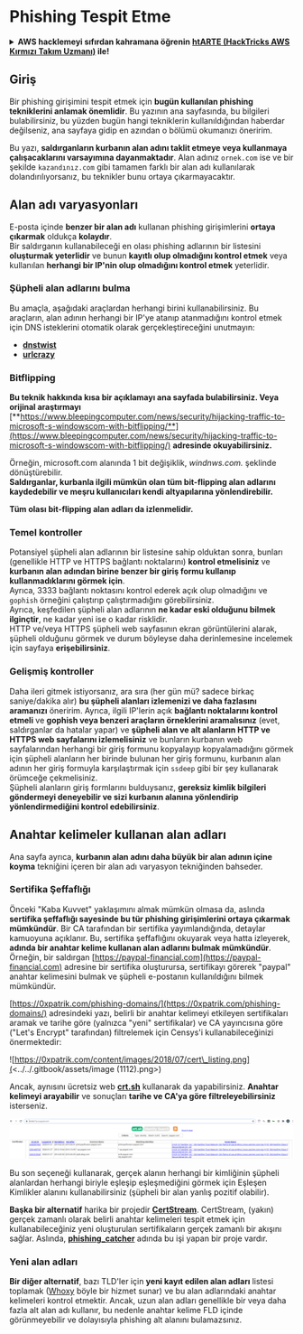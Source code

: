 # Phishing Tespit Etme

<details>

<summary><strong>AWS hacklemeyi sıfırdan kahramana öğrenin</strong> <a href="https://training.hacktricks.xyz/courses/arte"><strong>htARTE (HackTricks AWS Kırmızı Takım Uzmanı)</strong></a><strong> ile!</strong></summary>

HackTricks'ı desteklemenin diğer yolları:

* **Şirketinizi HackTricks'te reklamınızı görmek istiyorsanız** veya **HackTricks'i PDF olarak indirmek istiyorsanız** [**ABONELİK PLANLARI**](https://github.com/sponsors/carlospolop)'na göz atın!
* [**Resmi PEASS & HackTricks ürünlerini**](https://peass.creator-spring.com) edinin
* [**PEASS Ailesi'ni**](https://opensea.io/collection/the-peass-family) keşfedin, özel [**NFT'lerimiz**](https://opensea.io/collection/the-peass-family) koleksiyonumuzu
* **Katılın** 💬 [**Discord grubuna**](https://discord.gg/hRep4RUj7f) veya [**telegram grubuna**](https://t.me/peass) veya bizi **Twitter** 🐦 [**@hacktricks\_live**](https://twitter.com/hacktricks\_live)** takip edin.**
* **Hacking püf noktalarınızı paylaşarak** [**HackTricks**](https://github.com/carlospolop/hacktricks) ve [**HackTricks Cloud**](https://github.com/carlospolop/hacktricks-cloud) github depolarına PR göndererek.

</details>

## Giriş

Bir phishing girişimini tespit etmek için **bugün kullanılan phishing tekniklerini anlamak önemlidir**. Bu yazının ana sayfasında, bu bilgileri bulabilirsiniz, bu yüzden bugün hangi tekniklerin kullanıldığından haberdar değilseniz, ana sayfaya gidip en azından o bölümü okumanızı öneririm.

Bu yazı, **saldırganların kurbanın alan adını taklit etmeye veya kullanmaya çalışacaklarını varsayımına dayanmaktadır**. Alan adınız `ornek.com` ise ve bir şekilde `kazandınız.com` gibi tamamen farklı bir alan adı kullanılarak dolandırılıyorsanız, bu teknikler bunu ortaya çıkarmayacaktır.

## Alan adı varyasyonları

E-posta içinde **benzer bir alan adı** kullanan phishing girişimlerini **ortaya çıkarmak** oldukça **kolaydır**.\
Bir saldırganın kullanabileceği en olası phishing adlarının bir listesini **oluşturmak yeterlidir** ve bunun **kayıtlı olup olmadığını kontrol etmek** veya kullanılan **herhangi bir IP'nin olup olmadığını kontrol etmek** yeterlidir.

### Şüpheli alan adlarını bulma

Bu amaçla, aşağıdaki araçlardan herhangi birini kullanabilirsiniz. Bu araçların, alan adının herhangi bir IP'ye atanıp atanmadığını kontrol etmek için DNS isteklerini otomatik olarak gerçekleştireceğini unutmayın:

* [**dnstwist**](https://github.com/elceef/dnstwist)
* [**urlcrazy**](https://github.com/urbanadventurer/urlcrazy)

### Bitflipping

**Bu teknik hakkında kısa bir açıklamayı ana sayfada bulabilirsiniz. Veya orijinal araştırmayı** [**https://www.bleepingcomputer.com/news/security/hijacking-traffic-to-microsoft-s-windowscom-with-bitflipping/**](https://www.bleepingcomputer.com/news/security/hijacking-traffic-to-microsoft-s-windowscom-with-bitflipping/) **adresinde okuyabilirsiniz.**

Örneğin, microsoft.com alanında 1 bit değişiklik, _windnws.com._ şeklinde dönüştürebilir.\
**Saldırganlar, kurbanla ilgili mümkün olan tüm bit-flipping alan adlarını kaydedebilir ve meşru kullanıcıları kendi altyapılarına yönlendirebilir.**

**Tüm olası bit-flipping alan adları da izlenmelidir.**

### Temel kontroller

Potansiyel şüpheli alan adlarının bir listesine sahip olduktan sonra, bunları (genellikle HTTP ve HTTPS bağlantı noktalarını) **kontrol etmelisiniz** ve **kurbanın alan adından birine benzer bir giriş formu kullanıp kullanmadıklarını görmek için**.\
Ayrıca, 3333 bağlantı noktasını kontrol ederek açık olup olmadığını ve `gophish` örneğini çalıştırıp çalıştırmadığını görebilirsiniz.\
Ayrıca, keşfedilen şüpheli alan adlarının **ne kadar eski olduğunu bilmek ilginçtir**, ne kadar yeni ise o kadar risklidir.\
HTTP ve/veya HTTPS şüpheli web sayfasının ekran görüntülerini alarak, şüpheli olduğunu görmek ve durum böyleyse daha derinlemesine incelemek için sayfaya **erişebilirsiniz**.

### Gelişmiş kontroller

Daha ileri gitmek istiyorsanız, ara sıra (her gün mü? sadece birkaç saniye/dakika alır) **bu şüpheli alanları izlemenizi ve daha fazlasını aramanızı** öneririm. Ayrıca, ilgili IP'lerin açık **bağlantı noktalarını kontrol etmeli** ve **gophish veya benzeri araçların örneklerini aramalısınız** (evet, saldırganlar da hatalar yapar) ve **şüpheli alan ve alt alanların HTTP ve HTTPS web sayfalarını izlemelisiniz** ve bunların kurbanın web sayfalarından herhangi bir giriş formunu kopyalayıp kopyalamadığını görmek için şüpheli alanların her birinde bulunan her giriş formunu, kurbanın alan adının her giriş formuyla karşılaştırmak için `ssdeep` gibi bir şey kullanarak örümceğe çekmelisiniz.\
Şüpheli alanların giriş formlarını bulduysanız, **gereksiz kimlik bilgileri göndermeyi deneyebilir ve sizi kurbanın alanına yönlendirip yönlendirmediğini kontrol edebilirsiniz**.

## Anahtar kelimeler kullanan alan adları

Ana sayfa ayrıca, **kurbanın alan adını daha büyük bir alan adının içine koyma** tekniğini içeren bir alan adı varyasyon tekniğinden bahseder.

### Sertifika Şeffaflığı

Önceki "Kaba Kuvvet" yaklaşımını almak mümkün olmasa da, aslında **sertifika şeffaflığı sayesinde bu tür phishing girişimlerini ortaya çıkarmak mümkündür**. Bir CA tarafından bir sertifika yayımlandığında, detaylar kamuoyuna açıklanır. Bu, sertifika şeffaflığını okuyarak veya hatta izleyerek, **adında bir anahtar kelime kullanan alan adlarını bulmak mümkündür**. Örneğin, bir saldırgan [https://paypal-financial.com](https://paypal-financial.com) adresine bir sertifika oluşturursa, sertifikayı görerek "paypal" anahtar kelimesini bulmak ve şüpheli e-postanın kullanıldığını bilmek mümkündür.

[https://0xpatrik.com/phishing-domains/](https://0xpatrik.com/phishing-domains/) adresindeki yazı, belirli bir anahtar kelimeyi etkileyen sertifikaları aramak ve tarihe göre (yalnızca "yeni" sertifikalar) ve CA yayıncısına göre ("Let's Encrypt" tarafından) filtrelemek için Censys'i kullanabileceğinizi önermektedir:

![https://0xpatrik.com/content/images/2018/07/cert\_listing.png](<../../.gitbook/assets/image (1112).png>)

Ancak, aynısını ücretsiz web [**crt.sh**](https://crt.sh) kullanarak da yapabilirsiniz. **Anahtar kelimeyi arayabilir** ve sonuçları **tarihe ve CA'ya göre filtreleyebilirsiniz** isterseniz.

![](<../../.gitbook/assets/image (516).png>)

Bu son seçeneği kullanarak, gerçek alanın herhangi bir kimliğinin şüpheli alanlardan herhangi biriyle eşleşip eşleşmediğini görmek için Eşleşen Kimlikler alanını kullanabilirsiniz (şüpheli bir alan yanlış pozitif olabilir).

**Başka bir alternatif** harika bir projedir [**CertStream**](https://medium.com/cali-dog-security/introducing-certstream-3fc13bb98067). CertStream, (yakın) gerçek zamanlı olarak belirli anahtar kelimeleri tespit etmek için kullanabileceğiniz yeni oluşturulan sertifikaların gerçek zamanlı bir akışını sağlar. Aslında, [**phishing\_catcher**](https://github.com/x0rz/phishing\_catcher) adında bu işi yapan bir proje vardır.
### **Yeni alan adları**

**Bir diğer alternatif**, bazı TLD'ler için **yeni kayıt edilen alan adları** listesi toplamak ([Whoxy](https://www.whoxy.com/newly-registered-domains/) böyle bir hizmet sunar) ve bu alan adlarındaki anahtar kelimeleri kontrol etmektir. Ancak, uzun alan adları genellikle bir veya daha fazla alt alan adı kullanır, bu nedenle anahtar kelime FLD içinde görünmeyebilir ve dolayısıyla phishing alt alanını bulamazsınız.
